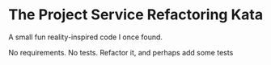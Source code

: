 # The Project Service Refactoring Kata

A small fun reality-inspired code I once found.

No requirements. No tests. Refactor it, and perhaps add some tests